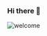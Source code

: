 ### Hi there 👋
![welcome](https://user-images.githubusercontent.com/24479105/89667933-4aa63500-d8dd-11ea-9b9f-966428c6cc10.png)




